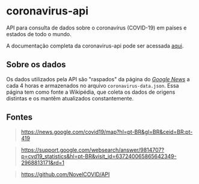 # coronavirus-api

API para consulta de dados sobre o coronavírus (COVID-19) em países e estados de todo o mundo.

A documentação completa da coronavirus-api pode ser acessada [aqui](https://coronavirus-api.glitch.me/api/v1/docs).

## Sobre os dados

Os dados utilizados pela API são "raspados" da página do *[Google News](https://news.google.com/covid19/map?hl=pt-BR&gl=BR&ceid=BR:pt-419)* a cada 4 horas e armazenados no arquivo `coronavirus-data.json`. Essa página tem como fonte a Wikipédia, que coleta os dados de origens distintas e os mantêm atualizados constantemente.

## Fontes

> https://news.google.com/covid19/map?hl=pt-BR&gl=BR&ceid=BR:pt-419

> https://support.google.com/websearch/answer/9814707?p=cvd19_statistics&hl=pt-BR&visit_id=637240065865642349-2968813171&rd=1

> https://github.com/NovelCOVID/API

